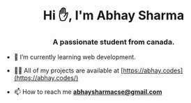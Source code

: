 <h1 align="center">Hi ✋, I'm Abhay Sharma</h1>
<h3 align="center">A passionate student from canada.</h3>


- 🌱 I’m currently learning web development.

- 👨‍💻 All of my projects are available at [https://abhay.codes](https://abhay.codes/)

- 📫 How to reach me **abhaysharmacse@gmail.com**
